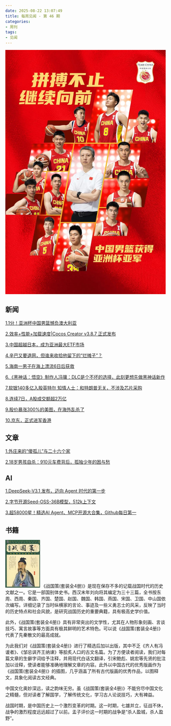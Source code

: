 ```yaml
---
date: 2025-08-22 13:07:49
title: 每周见闻 - 第 46 期
categories:
- 周刊
tags:
- 见闻
---
```

![](/images/2025/a6431260-cc71-4fb9-b7f0-2c7c7297a622.jpg)

## 新闻
[1.1分！亚洲杯中国男篮憾负澳大利亚](https://www.news.cn/sports/20250818/c423e1020b22441c8e63b7c09dc01c34/c.html)

[2.效率+性能+加载速度|Cocos Creator v3.8.7 正式发布](https://mp.weixin.qq.com/s/djhaf_h4pmL1aCu91Jzp4Q)

[3.中国超越日本，成为亚洲最大ETF市场](https://mp.weixin.qq.com/s/drB6BY1uRPfzSqs9lo1tpA)

[4.辛巴又要退网，但谁来收拾他留下的“烂摊子”？](https://tech.ifeng.com/c/8lyiQsIU6nQ)

[5.海南一男子在海上漂流6日后获救](https://mp.weixin.qq.com/s/kM0m6zgPdr6a93i6cbowgQ)

[6.《黑神话：悟空》制作人冯骥：DLC是个不坏的选择，此刻更想先做黑神话新作](https://tech.ifeng.com/c/8lxoldku16R)

[7.软银140多亿入股英特尔 知情人士：和特朗普无关，不涉及芯片采购](https://tech.ifeng.com/c/8lwVscq4HIw)

[8.连续7日，A股成交额超2万亿](https://mp.weixin.qq.com/s/7OlMa_blVAQ1x_oleThzwA)

[9.股价暴涨300%的美图，在海外乱杀了](https://tech.ifeng.com/c/8ltFJwBK0KW)

[10.京东，正式进军香港](https://mp.weixin.qq.com/s/a9WhdIYkMCTV0Rjzj2IPrw)

## 文章
[1.外庄来的“傻孤儿”与二十六个家](https://mp.weixin.qq.com/s/grStEjJrqHy1241cYURibA)

[2.18岁男孩自杀：910元车费背后，孤独少年的困与愁](https://mp.weixin.qq.com/s/enlwLLop8dHq_lM4nYhXPA)

## AI
[1.DeepSeek-V3.1 发布，迈向 Agent 时代的第一步](https://mp.weixin.qq.com/s/WUbmBSapVyvxZe6HobD5Qw?scene=1&click_id=14)

[2.字节开源Seed-OSS-36B模型，512k上下文](https://tech.ifeng.com/c/8lze1Pt1UIu)

[3.超58000星！精选AI Agent、MCP开源大合集，Github每日第一](https://tech.ifeng.com/c/8lze1Pt1UIu)


## 书籍

![战国策](/images/2025/s9334650.jpg)
《战国策(套装全4册)》是现在保存不多的记载战国时代的历史文献之一。它是一部国别体史书。西汉末年刘向将其编定为三十三篇，全书按东周、西周、秦国、齐国、楚国、赵国、魏国、韩国、燕国、宋国、卫国、中山国依次编写。详细记录了当时纵横家的言论、事迹及一些义勇志士的风采，反映了当时的历史特点和社会风貌，是研究战国历史的重要典籍，具有极高史学价值。

此外，《战国策(套装全4册)》具有非常突出的文学性，尤其在人物形象刻画、言谈技巧、寓言故事等方面具有极其鲜明的艺术特色。可以说《战国策(套装全4册)》代表了先秦散文的最高成就。

为此我们对《战国策(套装全4册)》进行了精选后加以出版，其中不乏《齐人有冯谖者》、《邹忌讽齐王纳谏》等脍炙人口的古文名篇。为了方便读者阅读，我们对每篇文章的生僻字词给予注释，并用现代白话文翻译，引宋鲍彪、姚宏等先贤的批注加以诠释，使读者能够准确地理解文章的内容。此外以中国古代的优秀版画作为《战国策(套装全4册)》的插图，几乎涵盖了所有古代版画的优秀作品，以图释文，具象化阅读古文经典。

中国文化奥妙深远，读之韵味无穷。虽《战国策(套装全4册)》不能穷尽中国文化之精髓，但对读者了解国学，了解传统文化，学习古人论说技巧，大有裨益。

战国时期，是中国历史上一个激烈变革的时期。这一时期，七雄并立，征战不休，战争的激烈程度远远超过了以前。孟子评价这一时期的战争是“杀人盈城，杀人盈野”。

